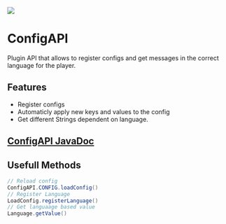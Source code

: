 [![](https://maven.gaminglounge.me/api/badge/latest/gaminglounge/me/gaminglounge/config-api?color=40c14a&name=Config%20API&prefix=v&filter=none:SNAPSHOT)]([https://maven.gaminglounge.me/javadoc/gaminglounge/me/gaminglounge/config-api/latest](https://maven.gaminglounge.me/#/gaminglounge/me/gaminglounge/config-api))

# ConfigAPI

Plugin API that allows to register configs and get messages in the correct language for the player.

## Features

- Register configs
- Automaticly apply new keys and values to the config
- Get different Strings dependent on language.

## [ConfigAPI JavaDoc](https://maven.gaminglounge.me/javadoc/gaminglounge/me/gaminglounge/config-api/latest)

## Usefull Methods

```java
// Reload config
ConfigAPI.CONFIG.loadConfig()
// Register Language
LoadConfig.registerLanguage()
// Get languaage based value
Language.getValue()
```
